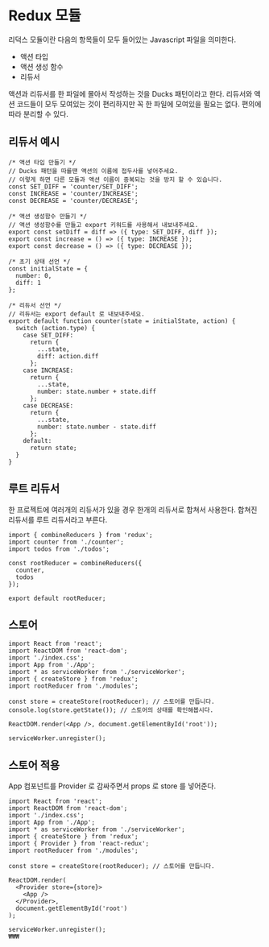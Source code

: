 # Redux 모듈

리덕스 모듈이란 다음의 항목들이 모두 들어있는 Javascript 파일을 의미한다.

- 액션 타입
- 액션 생성 함수
- 리듀서

액션과 리듀서를 한 파일에 몰아서 작성하는 것을 Ducks 패턴이라고 한다. 리듀서와 액션 코드들이 모두 모여있는 것이 편리하지만 꼭 한 파일에 모여있을 필요는 없다. 편의에 따라 분리할 수 있다.

## 리듀서 예시

```
/* 액션 타입 만들기 */
// Ducks 패턴을 따를땐 액션의 이름에 접두사를 넣어주세요.
// 이렇게 하면 다른 모듈과 액션 이름이 중복되는 것을 방지 할 수 있습니다.
const SET_DIFF = 'counter/SET_DIFF';
const INCREASE = 'counter/INCREASE';
const DECREASE = 'counter/DECREASE';

/* 액션 생성함수 만들기 */
// 액션 생성함수를 만들고 export 키워드를 사용해서 내보내주세요.
export const setDiff = diff => ({ type: SET_DIFF, diff });
export const increase = () => ({ type: INCREASE });
export const decrease = () => ({ type: DECREASE });

/* 초기 상태 선언 */
const initialState = {
  number: 0,
  diff: 1
};

/* 리듀서 선언 */
// 리듀서는 export default 로 내보내주세요.
export default function counter(state = initialState, action) {
  switch (action.type) {
    case SET_DIFF:
      return {
        ...state,
        diff: action.diff
      };
    case INCREASE:
      return {
        ...state,
        number: state.number + state.diff
      };
    case DECREASE:
      return {
        ...state,
        number: state.number - state.diff
      };
    default:
      return state;
  }
}
```

## 루트 리듀서

한 프로젝트에 여러개의 리듀서가 있을 경우 한개의 리듀서로 합쳐서 사용한다. 합쳐진 리듀서를 루트 리듀서라고 부른다.

```
import { combineReducers } from 'redux';
import counter from './counter';
import todos from './todos';

const rootReducer = combineReducers({
  counter,
  todos
});

export default rootReducer;
```

## 스토어

```
import React from 'react';
import ReactDOM from 'react-dom';
import './index.css';
import App from './App';
import * as serviceWorker from './serviceWorker';
import { createStore } from 'redux';
import rootReducer from './modules';

const store = createStore(rootReducer); // 스토어를 만듭니다.
console.log(store.getState()); // 스토어의 상태를 확인해봅시다.

ReactDOM.render(<App />, document.getElementById('root'));

serviceWorker.unregister();
```

## 스토어 적용

App 컴포넌트를 Provider 로 감싸주면서 props 로 store 를 넣어준다.

```
import React from 'react';
import ReactDOM from 'react-dom';
import './index.css';
import App from './App';
import * as serviceWorker from './serviceWorker';
import { createStore } from 'redux';
import { Provider } from 'react-redux';
import rootReducer from './modules';

const store = createStore(rootReducer); // 스토어를 만듭니다.

ReactDOM.render(
  <Provider store={store}>
    <App />
  </Provider>,
  document.getElementById('root')
);

serviceWorker.unregister();
₩₩₩